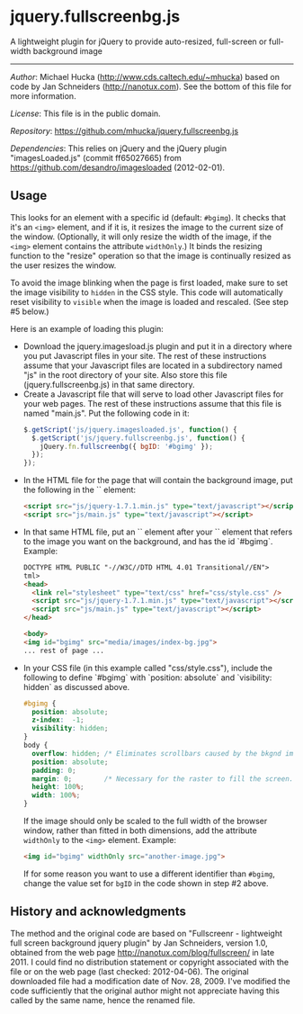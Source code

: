 jquery.fullscreenbg.js
======================

A lightweight plugin for jQuery to provide auto-resized, full-screen or
full-width background image

----

*Author*: Michael Hucka (http://www.cds.caltech.edu/~mhucka) based on code
by Jan Schneiders (http://nanotux.com).  See the bottom of this file for
more information.

*License*:       This file is in the public domain.

*Repository*:    https://github.com/mhucka/jquery.fullscreenbg.js
 
*Dependencies*: This relies on jQuery and the jQuery plugin
"imagesLoaded.js" (commit ff65027665) from
https://github.com/desandro/imagesloaded (2012-02-01).

Usage
-----

This looks for an element with a specific id (default: `#bgimg`).  It
checks that it's an `<img>` element, and if it is, it resizes the image to
the current size of the window.  (Optionally, it will only resize the width
of the image, if the `<img>` element contains the attribute `widthOnly`.)
It binds the resizing function to the "resize" operation so that the image
is continually resized as the user resizes the window.

To avoid the image blinking when the page is first loaded, make sure to set
the image visibility to `hidden` in the CSS style.  This code will
automatically reset visibility to `visible` when the image is loaded and
rescaled.  (See step #5 below.)

Here is an example of loading this plugin:
<ul>

<li> Download the jquery.imagesload.js plugin and put it in a directory where
   you put Javascript files in your site.  The rest of these instructions
   assume that your Javascript files are located in a subdirectory named "js"
   in the root directory of your site.  Also store this file
   (jquery.fullscreenbg.js) in that same directory.

<li> Create a Javascript file that will serve to load other Javascript files
   for your web pages.  The rest of these instructions assume that this file
   is named "main.js".  Put the following code in it:

```javascript
$.getScript('js/jquery.imagesloaded.js', function() {
  $.getScript('js/jquery.fullscreenbg.js', function() {
    jQuery.fn.fullscreenbg({ bgID: '#bgimg' });
  });
});
```

<li> In the HTML file for the page that will contain the background image, put
   the following in the `<head>` element:

```HTML
<script src="js/jquery-1.7.1.min.js" type="text/javascript"></script>
<script src="js/main.js" type="text/javascript"></script>
```

<li> In that same HTML file, put an `<img>` element after your `<body>`
   element that refers to the image you want on the background, and has the
   id `#bgimg`.  Example:

```HTML
DOCTYPE HTML PUBLIC "-//W3C//DTD HTML 4.01 Transitional//EN">
tml>
<head>
  <link rel="stylesheet" type="text/css" href="css/style.css" />
  <script src="js/jquery-1.7.1.min.js" type="text/javascript"></script>
  <script src="js/main.js" type="text/javascript"></script>
</head>

<body>
<img id="bgimg" src="media/images/index-bg.jpg">
... rest of page ...
```

<li> In your CSS file (in this example called "css/style.css"), include the
   following to define `#bgimg` with `position: absolute` and `visibility:
   hidden` as discussed above.

```CSS
#bgimg {
  position: absolute;
  z-index:  -1;
  visibility: hidden;
}
body {
  overflow: hidden; /* Eliminates scrollbars caused by the bkgnd image. */
  position: absolute;
  padding: 0;
  margin: 0;        /* Necessary for the raster to fill the screen. */
  height: 100%;
  width: 100%;
}
```

If the image should only be scaled to the full width of the browser window,
rather than fitted in both dimensions, add the attribute `widthOnly` to the
`<img>` element.  Example:

```HTML
<img id="bgimg" widthOnly src="another-image.jpg">
```

If for some reason you want to use a different identifier than `#bgimg`, change
the value set for `bgID` in the code shown in step #2 above.

</ul>


History and acknowledgments
---------------------------

The method and the original code are based on "Fullscreenr - lightweight full
screen background jquery plugin" by Jan Schneiders, version 1.0, obtained
from the web page http://nanotux.com/blog/fullscreen/ in late 2011.  I could
find no distribution statement or copyright associated with the file or on
the web page (last checked: 2012-04-06).  The original downloaded file had a
modification date of Nov. 28, 2009.  I've modified the code sufficiently that
the original author might not appreciate having this called by the same name,
hence the renamed file.
